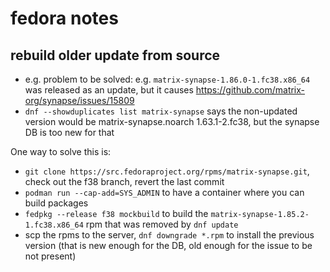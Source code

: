 # fedora notes

## rebuild older update from source

- e.g. problem to be solved: e.g. `matrix-synapse-1.86.0-1.fc38.x86_64` was released as an update, but
it causes <https://github.com/matrix-org/synapse/issues/15809>
- `dnf --showduplicates list matrix-synapse` says the non-updated version would be
  matrix-synapse.noarch 1.63.1-2.fc38, but the synapse DB is too new for that

One way to solve this is:

- `git clone https://src.fedoraproject.org/rpms/matrix-synapse.git`, check out the f38 branch,
  revert the last commit
- `podman run --cap-add=SYS_ADMIN` to have a container where you can build packages
- `fedpkg --release f38 mockbuild` to build the `matrix-synapse-1.85.2-1.fc38.x86_64` rpm that was
  removed by `dnf update`
- scp the rpms to the server, `dnf downgrade *.rpm` to install the previous version (that is new
  enough for the DB, old enough for the issue to be not present)
